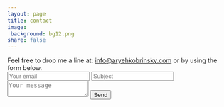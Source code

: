 ```yaml
---
layout: page
title: contact
image:
 background: bg12.png
share: false
---
```

<div class="email-info">
<i class="fa fa-envelope"></i>
</div>
<div class="contact-text">Feel free to drop me a line at: <a href="mailto:info@aryehkobrinsky.com" title="email me!">info@aryehkobrinsky.com</a> or by using the form below.</div>

<div class="contact-form">
<form method="POST" action="http://formspree.io/aryeh.kobrinsky@gmail.com">
  <input name="email" placeholder="Your email" type="email">
  <input type="text" name="_gotcha" style="display:none" />
  <input type="text" name="_subject" placeholder="Subject" />
  <input type="hidden" name="_next" value="http://aryehkobrinsky.com/thanks" />
  <textarea name="message" placeholder="Your message"></textarea>
  <button id="sendMessage" type="submit">Send</button>
</form>
</div>